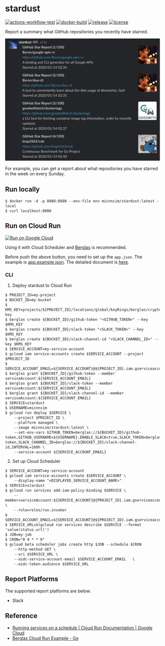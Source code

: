 # stardust

[![actions-workflow-test][actions-workflow-test-badge]][actions-workflow-test]
[![docker-build][docker-build-badge]][docker-build]
[![release][release-badge]][release]
[![license][license-badge]][license]

Report a summary what GitHub repositories you recently have starred.

![screenshot](docs/assets/screenshot.png)

For example, you can get a report about what repositories you have starred in the week on every Sunday.

## Run locally

```
$ docker run -d -p 8080:8080 --env-file env micnncim/stardust:latest -local
$ curl localhost:8080
```

## Run on Cloud Run

[![Run on Google Cloud](https://deploy.cloud.run/button.svg)](https://deploy.cloud.run/?git_repo=https://github.com/micnncim/stardust.git)

Using it with Cloud Scheduler and [Berglas](https://github.com/GoogleCloudPlatform/berglas) is recommended.

Before push the above button, you need to set up the `app.json`.
The example is [app.example.json](app.example.json).
The detailed document is [here](https://github.com/GoogleCloudPlatform/cloud-run-button#customizing-deployment-parameters).

### CLI

1. Deploy stardust to Cloud Run

```
$ PROJECT_ID=my-project
$ BUCKET_ID=my-bucket
$ KMS_KEY=projects/${PROJECT_ID}/locations/global/keyRings/berglas/cryptoKeys/berglas-key
$ berglas create ${BUCKET_ID}/github-token "<GITHUB_TOKEN>" --key $KMS_KEY
$ berglas create ${BUCKET_ID}/slack-token "<SLACK_TOKEN>" --key $KMS_KEY
$ berglas create ${BUCKET_ID}/slack-channel-id "<SLACK_CHANNEL_ID>" --key $KMS_KEY
$ SERVICE_ACCOUNT=my-service-account
$ gcloud iam service-accounts create $SERVICE_ACCOUNT --project $PROJECT_ID
$ SERVICE_ACCOUNT_EMAIL=${SERVICE_ACCOUNT}@${PROJECT_ID}.iam.gserviceaccount.com
$ berglas grant ${BUCKET_ID}/github-token --member serviceAccount:${SERVICE_ACCOUNT_EMAIL}
$ berglas grant ${BUCKET_ID}/slack-token --member serviceAccount:${SERVICE_ACCOUNT_EMAIL}
$ berglas grant ${BUCKET_ID}/slack-channel-id --member serviceAccount:${SERVICE_ACCOUNT_EMAIL}
$ SERVICE=stardust
$ USERNAME=micnncim
$ gcloud run deploy $SERVICE \
    --project $PROJECT_ID \
    --platform managed \
    --image micnncim/stardust:latest \
    --set-env-vars GITHUB_TOKEN=berglas://${BUCKET_ID}/github-token,GITHUB_USERNAME=${USERNAME},ENABLE_SLACK=true,SLACK_TOKEN=berglas://${BUCKET_ID}/slack-token,SLACK_CHANNEL_ID=berglas://${BUCKET_ID}/slack-channel-id,INTERVAL=168h \
    --service-account ${SERVICE_ACCOUNT_EMAIL}
```

2. Set up Cloud Scheduler

```
$ SERVICE_ACCOUNT=my-service-account
$ gcloud iam service-accounts create $SERVICE_ACCOUNT \
    --display-name "<DISPLAYED_SERVICE_ACCOUNT_NAME>"
$ SERVICE=stardust
$ gcloud run services add-iam-policy-binding $SERVICE \
    --member=serviceAccount:${SERVICE_ACCOUNT}@{PROJECT_ID}.iam.gserviceaccount.com \
    --role=roles/run.invoker
$ SERVICE_ACCOUNT_EMAIL=${SERVICE_ACCOUNT}@${PROJECT_ID}.iam.gserviceaccount.com
$ SERVICE_URL=$(gcloud run services describe $SERVICE --format 'value(status.url)')
$ JOB=my-job
$ CRON="0 9 * * 0"
$ gcloud beta scheduler jobs create http $JOB --schedule $CRON
    --http-method GET \
    --uri $SERVICE_URL \
    --oidc-service-account-email $SERVICE_ACCOUNT_EMAIL   \
    --oidc-token-audience $SERVICE_URL
```

## Report Platforms

The supported report platforms are below.

- Slack

## Reference

- [Running services on a schedule | Cloud Run Documentation | Google Cloud](https://cloud.google.com/run/docs/triggering/using-scheduler)
- [Berglas Cloud Run Example - Go](https://github.com/GoogleCloudPlatform/berglas/blob/master/examples/cloudrun/go/README.md)

<!-- badge links -->

[actions-workflow-test]: https://github.com/micnncim/stardust/actions?query=workflow%3ATest
[docker-build]: https://hub.docker.com/r/micnncim/stardust
[release]: https://github.com/micnncim/stardust/releases
[license]: LICENSE

[actions-workflow-test-badge]: https://img.shields.io/github/workflow/status/micnncim/stardust/Test?label=Test&style=for-the-badge&logo=github
[docker-build-badge]: https://img.shields.io/docker/cloud/build/micnncim/stardust?logo=docker&style=for-the-badge
[release-badge]: https://img.shields.io/github/v/release/micnncim/stardust?style=for-the-badge
[license-badge]: https://img.shields.io/github/license/micnncim/stardust?style=for-the-badge
